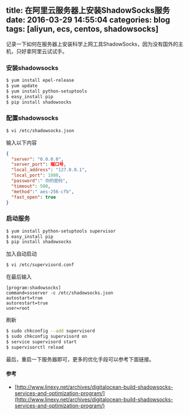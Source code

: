 title: 在阿里云服务器上安装ShadowSocks服务
date: 2016-03-29 14:55:04
categories: blog
tags: [aliyun, ecs, centos, shadowsocks]
---
记录一下如何在服务器上安装科学上网工具ShadowSocks，因为没有国外的主机，只好拿阿里云试试手。

<!--more-->

### 安装shadowsocks

``` bash
$ yum install epel-release
$ yum update
$ yum install python-setuptools
$ easy_install pip
$ pip install shadowsocks
```

### 配置shadowsocks

``` bash
$ vi /etc/shadowsocks.json
```

输入以下内容

``` json
{
  "server": "0.0.0.0",
  "server_port": 端口号,
  "local_address": "127.0.0.1",
  "local_port": 1080,
  "password":" 你的密码",
  "timeout": 500,
  "method":" aes-256-cfb",
  "fast_open": true
}
```

### 启动服务

``` bash
$ yum install python-setuptools supervisor
$ easy_install pip
$ pip install shadowsocks
```

加入自动启动

``` bash
$ vi /etc/supervisord.conf
```

在最后输入

```
[program:shadowsocks]
command=ssserver -c /etc/shadowsocks.json
autostart=true
autorestart=true
user=root
```

刷新

``` bash
$ sudo chkconfig --add supervisord
$ sudo chkconfig supervisord on
$ service supervisord start
$ supervisorctl reload
```

最后，重启一下服务器即可，更多的优化手段可以参考下面链接。

#### 参考

* [http://www.linexy.net/archives/digitalocean-build-shadowsocks-services-and-optimization-program/](http://www.linexy.net/archives/digitalocean-build-shadowsocks-services-and-optimization-program/)
